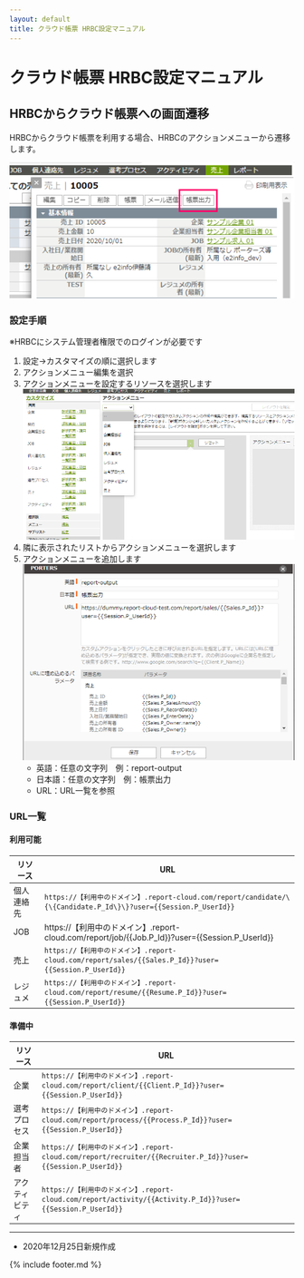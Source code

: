 ```yaml
---
layout: default
title: クラウド帳票 HRBC設定マニュアル
---
```


# クラウド帳票 HRBC設定マニュアル

## HRBCからクラウド帳票への画面遷移

HRBCからクラウド帳票を利用する場合、HRBCのアクションメニューから遷移します。

![アクションメニュー例](images/hrbc/hrbc_actionmenu_1.png)

### 設定手順

※HRBCにシステム管理者権限でのログインが必要です

1. 設定→カスタマイズの順に選択します
2. アクションメニュー編集を選択
3. アクションメニューを設定するリソースを選択します
   ![アクションメニュー／リソースの選択](images/hrbc/hrbc_actionmenu_2.png)
4. 隣に表示されたリストからアクションメニューを選択します
5. アクションメニューを追加します
   ![アクションメニュー／追加](images/hrbc/hrbc_actionmenu_3.png)
    * 英語：任意の文字列　例：report-output
    * 日本語：任意の文字列　例：帳票出力
    * URL：URL一覧を参照

### URL一覧

#### 利用可能

|リソース|URL|
|-----|-----|
|個人連絡先|```https://【利用中のドメイン】.report-cloud.com/report/candidate/\{\{Candidate.P_Id\}\}?user={{Session.P_UserId}}```|
|JOB|https://【利用中のドメイン】.report-cloud.com/report/job/\{\{Job.P_Id\}\}?user={{Session.P_UserId}}|
|売上|```https://【利用中のドメイン】.report-cloud.com/report/sales/{{Sales.P_Id}}?user={{Session.P_UserId}}```|
|レジュメ|```https://【利用中のドメイン】.report-cloud.com/report/resume/{{Resume.P_Id}}?user={{Session.P_UserId}}```|

#### 準備中

|リソース|URL|
|-----|-----|
|企業|```https://【利用中のドメイン】.report-cloud.com/report/client/{{Client.P_Id}}?user={{Session.P_UserId}}```|
|選考プロセス|```https://【利用中のドメイン】.report-cloud.com/report/process/{{Process.P_Id}}?user={{Session.P_UserId}}```|
|企業担当者|```https://【利用中のドメイン】.report-cloud.com/report/recruiter/{{Recruiter.P_Id}}?user={{Session.P_UserId}}```|
|アクティビティ|```https://【利用中のドメイン】.report-cloud.com/report/activity/{{Activity.P_Id}}?user={{Session.P_UserId}}```|

-----
* 2020年12月25日新規作成

{% include footer.md %}